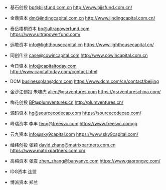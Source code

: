 - 基石创投    bp@bjjsfund.com.cn                        http://www.bjjsfund.com.cn/
- 金鼎资本    dm@jindingcapital.com.cn                  http://www.jindingcapital.com.cn/

- 泰岳梧桐资本 bp@ultrapowerfund.com                    https://www.ultrapowerfund.com/
- 远瞻资本    info@lighthousecapital.cn                 https://www.lighthousecapital.cn/

- 同创伟业    case@cowincapital.com                      http://www.cowincapital.com.cn

- 今日资本    info@capitaltoday.com                      http://www.capitaltoday.com/contact.html
- DCM         businessplan@dcm.com                       https://www.dcm.com/cn/contact/beijing
 
- 金沙江创投  朱啸虎 allen@gsrventures.com               https://gsrventureschina.com/
- 梅花创投    BP@plumventures.cn                         http://plumventures.cn/ 
 
- 源码资本    hg@sourcecodecap.com                       https://sourcecodecap.com/
- 峰瑞资本    李丰 feng@freesvc.com                      https://www.freesvc.comgg
 
- 云九资本    info@sky9capital.com                       https://www.sky9capital.com/
- 经纬创投    张颖 david.zhang@matrixpartners.com.cn     https://www.matrixpartners.com.cn/
 
- 高榕资本    张震 zhen_zhang@banyanvc.com               https://www.gaorongvc.com/
- IDG资本     连盟
- 博派资本    郑兰
